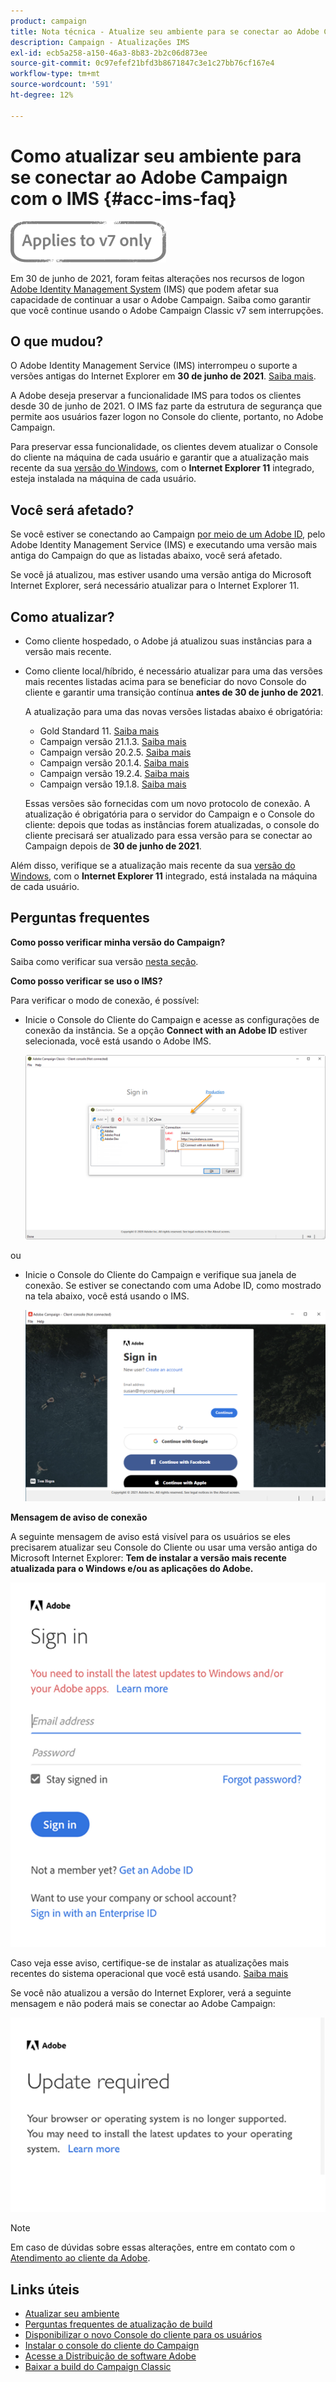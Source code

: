 ```yaml
---
product: campaign
title: Nota técnica - Atualize seu ambiente para se conectar ao Adobe Campaign com o IMS
description: Campaign - Atualizações IMS
exl-id: ecb5a258-a150-46a3-8b83-2b2c06d873ee
source-git-commit: 0c97efef21bfd3b8671847c3e1c27bb76cf167e4
workflow-type: tm+mt
source-wordcount: '591'
ht-degree: 12%

---
```


# Como atualizar seu ambiente para se conectar ao Adobe Campaign com o IMS {#acc-ims-faq}

![](../../assets/v7-only.svg)

Em 30 de junho de 2021, foram feitas alterações nos recursos de logon [Adobe Identity Management System](https://helpx.adobe.com/br/enterprise/using/identity.html) (IMS) que podem afetar sua capacidade de continuar a usar o Adobe Campaign. Saiba como garantir que você continue usando o Adobe Campaign Classic v7 sem interrupções.

## O que mudou?

O Adobe Identity Management Service (IMS) interrompeu o suporte a versões antigas do Internet Explorer em **30 de junho de 2021**. [Saiba mais](https://helpx.adobe.com/x-productkb/global/update-operating-system-and-browser.html).

A Adobe deseja preservar a funcionalidade IMS para todos os clientes desde 30 de junho de 2021. O IMS faz parte da estrutura de segurança que permite aos usuários fazer logon no Console do cliente, portanto, no Adobe Campaign.

Para preservar essa funcionalidade, os clientes devem atualizar o Console do cliente na máquina de cada usuário e garantir que a atualização mais recente da sua [versão do Windows](../../rn/using/compatibility-matrix.md#ClientConsoleoperatingsystems), com o **Internet Explorer 11** integrado, esteja instalada na máquina de cada usuário.

## Você será afetado?

Se você estiver se conectando ao Campaign [por meio de um Adobe ID](../../integrations/using/about-adobe-id.md), pelo Adobe Identity Management Service (IMS) e executando uma versão mais antiga do Campaign do que as listadas abaixo, você será afetado.

Se você já atualizou, mas estiver usando uma versão antiga do Microsoft Internet Explorer, será necessário atualizar para o Internet Explorer 11.

## Como atualizar?

* Como cliente hospedado, o Adobe já atualizou suas instâncias para a versão mais recente.

* Como cliente local/híbrido, é necessário atualizar para uma das versões mais recentes listadas acima para se beneficiar do novo Console do cliente e garantir uma transição contínua **antes de 30 de junho de 2021**.

   A atualização para uma das novas versões listadas abaixo é obrigatória:

   * Gold Standard 11. [Saiba mais](../../rn/using/gold-standard.md)
   * Campaign versão 21.1.3. [Saiba mais](../../rn/using/latest-release.md)
   * Campaign versão 20.2.5. [Saiba mais](../../rn/using/release--20-2.md)
   * Campaign versão 20.1.4. [Saiba mais](../../rn/using/release--20-1.md)
   * Campaign versão 19.2.4. [Saiba mais](../../rn/using/release--19-2.md)
   * Campaign versão 19.1.8. [Saiba mais](../../rn/using/release--19-1.md)

   Essas versões são fornecidas com um novo protocolo de conexão. A atualização é obrigatória para o servidor do Campaign e o Console do cliente: depois que todas as instâncias forem atualizadas, o console do cliente precisará ser atualizado para essa versão para se conectar ao Campaign depois de **30 de junho de 2021**.

Além disso, verifique se a atualização mais recente da sua [versão do Windows](../../rn/using/compatibility-matrix.md#ClientConsoleoperatingsystems), com o **Internet Explorer 11** integrado, está instalada na máquina de cada usuário.

## Perguntas frequentes

**Como posso verificar minha versão do Campaign?**

Saiba como verificar sua versão [nesta seção](../../platform/using/launching-adobe-campaign.md#getting-your-campaign-version).


**Como posso verificar se uso o IMS?**

Para verificar o modo de conexão, é possível:

* Inicie o Console do Cliente do Campaign e acesse as configurações de conexão da instância. Se a opção **Connect with an Adobe ID** estiver selecionada, você está usando o Adobe IMS.

   ![](../../integrations/using/assets/ims_1.png)

ou

* Inicie o Console do Cliente do Campaign e verifique sua janela de conexão. Se estiver se conectando com uma Adobe ID, como mostrado na tela abaixo, você está usando o IMS.

   ![](../../integrations/using/assets/adobeID.png)

**Mensagem de aviso de conexão**

A seguinte mensagem de aviso está visível para os usuários se eles precisarem atualizar seu Console do Cliente ou usar uma versão antiga do Microsoft Internet Explorer: **Tem de instalar a versão mais recente atualizada para o Windows e/ou as aplicações do Adobe.**

![](../../integrations/using/assets/do-not-localize/errorMsg.png)

Caso veja esse aviso, certifique-se de instalar as atualizações mais recentes do sistema operacional que você está usando. [Saiba mais](https://helpx.adobe.com/x-productkb/global/update-operating-system-and-browser.html)

Se você não atualizou a versão do Internet Explorer, verá a seguinte mensagem e não poderá mais se conectar ao Adobe Campaign:

![](../../integrations/using/assets/do-not-localize/errorUpdateReq.png)

>[!NOTE]
>
>Em caso de dúvidas sobre essas alterações, entre em contato com o [Atendimento ao cliente da Adobe](https://helpx.adobe.com/br/enterprise/admin-guide.html/enterprise/using/support-for-experience-cloud.ug.html).

## Links úteis

* [Atualizar seu ambiente](../../production/using/build-upgrade.md)
* [Perguntas frequentes de atualização de build](../../platform/using/faq-build-upgrade.md)
* [Disponibilizar o novo Console do cliente para os usuários](../../installation/using/client-console-availability-for-windows.md)
* [Instalar o console do cliente do Campaign](../../installation/using/installing-the-client-console.md)
* [Acesse a Distribuição de software Adobe](https://experienceleague.adobe.com/docs/experience-cloud/software-distribution/home.html?lang=en)
* [Baixar a build do Campaign Classic](https://experience.adobe.com/#/downloads/content/software-distribution/br/campaign.html)
